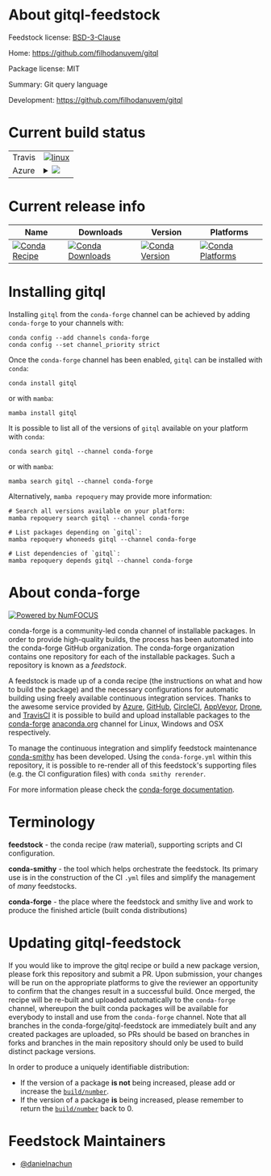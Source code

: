 About gitql-feedstock
=====================

Feedstock license: [BSD-3-Clause](https://github.com/conda-forge/gitql-feedstock/blob/main/LICENSE.txt)

Home: https://github.com/filhodanuvem/gitql

Package license: MIT

Summary: Git query language

Development: https://github.com/filhodanuvem/gitql

Current build status
====================


<table><tr>
    <td>Travis</td>
    <td>
      <a href="https://app.travis-ci.com/conda-forge/gitql-feedstock">
        <img alt="linux" src="https://img.shields.io/travis/com/conda-forge/gitql-feedstock/main.svg?label=Linux">
      </a>
    </td>
  </tr>
    
  <tr>
    <td>Azure</td>
    <td>
      <details>
        <summary>
          <a href="https://dev.azure.com/conda-forge/feedstock-builds/_build/latest?definitionId=23421&branchName=main">
            <img src="https://dev.azure.com/conda-forge/feedstock-builds/_apis/build/status/gitql-feedstock?branchName=main">
          </a>
        </summary>
        <table>
          <thead><tr><th>Variant</th><th>Status</th></tr></thead>
          <tbody><tr>
              <td>linux_64</td>
              <td>
                <a href="https://dev.azure.com/conda-forge/feedstock-builds/_build/latest?definitionId=23421&branchName=main">
                  <img src="https://dev.azure.com/conda-forge/feedstock-builds/_apis/build/status/gitql-feedstock?branchName=main&jobName=linux&configuration=linux%20linux_64_" alt="variant">
                </a>
              </td>
            </tr><tr>
              <td>linux_aarch64</td>
              <td>
                <a href="https://dev.azure.com/conda-forge/feedstock-builds/_build/latest?definitionId=23421&branchName=main">
                  <img src="https://dev.azure.com/conda-forge/feedstock-builds/_apis/build/status/gitql-feedstock?branchName=main&jobName=linux&configuration=linux%20linux_aarch64_" alt="variant">
                </a>
              </td>
            </tr><tr>
              <td>linux_ppc64le</td>
              <td>
                <a href="https://dev.azure.com/conda-forge/feedstock-builds/_build/latest?definitionId=23421&branchName=main">
                  <img src="https://dev.azure.com/conda-forge/feedstock-builds/_apis/build/status/gitql-feedstock?branchName=main&jobName=linux&configuration=linux%20linux_ppc64le_" alt="variant">
                </a>
              </td>
            </tr><tr>
              <td>osx_64</td>
              <td>
                <a href="https://dev.azure.com/conda-forge/feedstock-builds/_build/latest?definitionId=23421&branchName=main">
                  <img src="https://dev.azure.com/conda-forge/feedstock-builds/_apis/build/status/gitql-feedstock?branchName=main&jobName=osx&configuration=osx%20osx_64_" alt="variant">
                </a>
              </td>
            </tr><tr>
              <td>osx_arm64</td>
              <td>
                <a href="https://dev.azure.com/conda-forge/feedstock-builds/_build/latest?definitionId=23421&branchName=main">
                  <img src="https://dev.azure.com/conda-forge/feedstock-builds/_apis/build/status/gitql-feedstock?branchName=main&jobName=osx&configuration=osx%20osx_arm64_" alt="variant">
                </a>
              </td>
            </tr><tr>
              <td>win_64</td>
              <td>
                <a href="https://dev.azure.com/conda-forge/feedstock-builds/_build/latest?definitionId=23421&branchName=main">
                  <img src="https://dev.azure.com/conda-forge/feedstock-builds/_apis/build/status/gitql-feedstock?branchName=main&jobName=win&configuration=win%20win_64_" alt="variant">
                </a>
              </td>
            </tr>
          </tbody>
        </table>
      </details>
    </td>
  </tr>
</table>

Current release info
====================

| Name | Downloads | Version | Platforms |
| --- | --- | --- | --- |
| [![Conda Recipe](https://img.shields.io/badge/recipe-gitql-green.svg)](https://anaconda.org/conda-forge/gitql) | [![Conda Downloads](https://img.shields.io/conda/dn/conda-forge/gitql.svg)](https://anaconda.org/conda-forge/gitql) | [![Conda Version](https://img.shields.io/conda/vn/conda-forge/gitql.svg)](https://anaconda.org/conda-forge/gitql) | [![Conda Platforms](https://img.shields.io/conda/pn/conda-forge/gitql.svg)](https://anaconda.org/conda-forge/gitql) |

Installing gitql
================

Installing `gitql` from the `conda-forge` channel can be achieved by adding `conda-forge` to your channels with:

```
conda config --add channels conda-forge
conda config --set channel_priority strict
```

Once the `conda-forge` channel has been enabled, `gitql` can be installed with `conda`:

```
conda install gitql
```

or with `mamba`:

```
mamba install gitql
```

It is possible to list all of the versions of `gitql` available on your platform with `conda`:

```
conda search gitql --channel conda-forge
```

or with `mamba`:

```
mamba search gitql --channel conda-forge
```

Alternatively, `mamba repoquery` may provide more information:

```
# Search all versions available on your platform:
mamba repoquery search gitql --channel conda-forge

# List packages depending on `gitql`:
mamba repoquery whoneeds gitql --channel conda-forge

# List dependencies of `gitql`:
mamba repoquery depends gitql --channel conda-forge
```


About conda-forge
=================

[![Powered by
NumFOCUS](https://img.shields.io/badge/powered%20by-NumFOCUS-orange.svg?style=flat&colorA=E1523D&colorB=007D8A)](https://numfocus.org)

conda-forge is a community-led conda channel of installable packages.
In order to provide high-quality builds, the process has been automated into the
conda-forge GitHub organization. The conda-forge organization contains one repository
for each of the installable packages. Such a repository is known as a *feedstock*.

A feedstock is made up of a conda recipe (the instructions on what and how to build
the package) and the necessary configurations for automatic building using freely
available continuous integration services. Thanks to the awesome service provided by
[Azure](https://azure.microsoft.com/en-us/services/devops/), [GitHub](https://github.com/),
[CircleCI](https://circleci.com/), [AppVeyor](https://www.appveyor.com/),
[Drone](https://cloud.drone.io/welcome), and [TravisCI](https://travis-ci.com/)
it is possible to build and upload installable packages to the
[conda-forge](https://anaconda.org/conda-forge) [anaconda.org](https://anaconda.org/)
channel for Linux, Windows and OSX respectively.

To manage the continuous integration and simplify feedstock maintenance
[conda-smithy](https://github.com/conda-forge/conda-smithy) has been developed.
Using the ``conda-forge.yml`` within this repository, it is possible to re-render all of
this feedstock's supporting files (e.g. the CI configuration files) with ``conda smithy rerender``.

For more information please check the [conda-forge documentation](https://conda-forge.org/docs/).

Terminology
===========

**feedstock** - the conda recipe (raw material), supporting scripts and CI configuration.

**conda-smithy** - the tool which helps orchestrate the feedstock.
                   Its primary use is in the construction of the CI ``.yml`` files
                   and simplify the management of *many* feedstocks.

**conda-forge** - the place where the feedstock and smithy live and work to
                  produce the finished article (built conda distributions)


Updating gitql-feedstock
========================

If you would like to improve the gitql recipe or build a new
package version, please fork this repository and submit a PR. Upon submission,
your changes will be run on the appropriate platforms to give the reviewer an
opportunity to confirm that the changes result in a successful build. Once
merged, the recipe will be re-built and uploaded automatically to the
`conda-forge` channel, whereupon the built conda packages will be available for
everybody to install and use from the `conda-forge` channel.
Note that all branches in the conda-forge/gitql-feedstock are
immediately built and any created packages are uploaded, so PRs should be based
on branches in forks and branches in the main repository should only be used to
build distinct package versions.

In order to produce a uniquely identifiable distribution:
 * If the version of a package **is not** being increased, please add or increase
   the [``build/number``](https://docs.conda.io/projects/conda-build/en/latest/resources/define-metadata.html#build-number-and-string).
 * If the version of a package **is** being increased, please remember to return
   the [``build/number``](https://docs.conda.io/projects/conda-build/en/latest/resources/define-metadata.html#build-number-and-string)
   back to 0.

Feedstock Maintainers
=====================

* [@danielnachun](https://github.com/danielnachun/)

